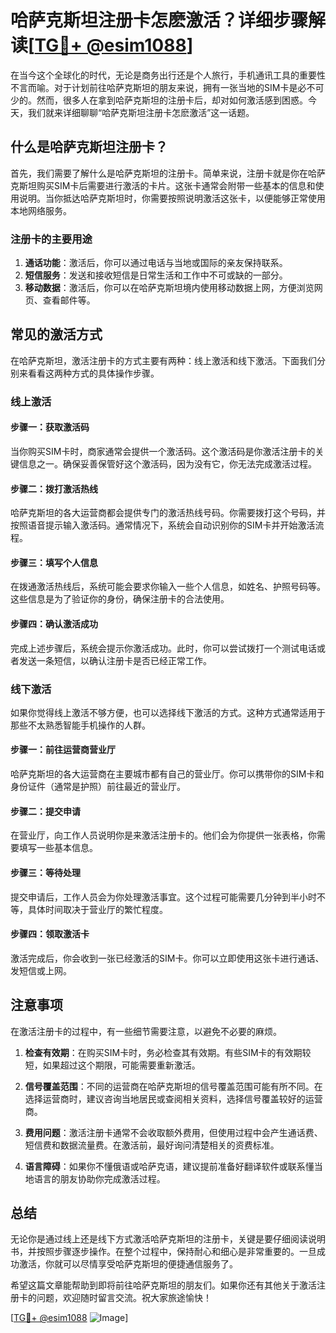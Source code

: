 # 哈萨克斯坦注册卡怎麽激活？详细步骤解读[[TG💪+ @esim1088](https://t.me/s/esim1088)]

在当今这个全球化的时代，无论是商务出行还是个人旅行，手机通讯工具的重要性不言而喻。对于计划前往哈萨克斯坦的朋友来说，拥有一张当地的SIM卡是必不可少的。然而，很多人在拿到哈萨克斯坦的注册卡后，却对如何激活感到困惑。今天，我们就来详细聊聊“哈萨克斯坦注册卡怎麽激活”这一话题。

## 什么是哈萨克斯坦注册卡？

首先，我们需要了解什么是哈萨克斯坦的注册卡。简单来说，注册卡就是你在哈萨克斯坦购买SIM卡后需要进行激活的卡片。这张卡通常会附带一些基本的信息和使用说明。当你抵达哈萨克斯坦时，你需要按照说明激活这张卡，以便能够正常使用本地网络服务。

### 注册卡的主要用途

1. **通话功能**：激活后，你可以通过电话与当地或国际的亲友保持联系。
2. **短信服务**：发送和接收短信是日常生活和工作中不可或缺的一部分。
3. **移动数据**：激活后，你可以在哈萨克斯坦境内使用移动数据上网，方便浏览网页、查看邮件等。

## 常见的激活方式

在哈萨克斯坦，激活注册卡的方式主要有两种：线上激活和线下激活。下面我们分别来看看这两种方式的具体操作步骤。

### 线上激活

#### 步骤一：获取激活码

当你购买SIM卡时，商家通常会提供一个激活码。这个激活码是你激活注册卡的关键信息之一。确保妥善保管好这个激活码，因为没有它，你无法完成激活过程。

#### 步骤二：拨打激活热线

哈萨克斯坦的各大运营商都会提供专门的激活热线号码。你需要拨打这个号码，并按照语音提示输入激活码。通常情况下，系统会自动识别你的SIM卡并开始激活流程。

#### 步骤三：填写个人信息

在拨通激活热线后，系统可能会要求你输入一些个人信息，如姓名、护照号码等。这些信息是为了验证你的身份，确保注册卡的合法使用。

#### 步骤四：确认激活成功

完成上述步骤后，系统会提示你激活成功。此时，你可以尝试拨打一个测试电话或者发送一条短信，以确认注册卡是否已经正常工作。

### 线下激活

如果你觉得线上激活不够方便，也可以选择线下激活的方式。这种方式通常适用于那些不太熟悉智能手机操作的人群。

#### 步骤一：前往运营商营业厅

哈萨克斯坦的各大运营商在主要城市都有自己的营业厅。你可以携带你的SIM卡和身份证件（通常是护照）前往最近的营业厅。

#### 步骤二：提交申请

在营业厅，向工作人员说明你是来激活注册卡的。他们会为你提供一张表格，你需要填写一些基本信息。

#### 步骤三：等待处理

提交申请后，工作人员会为你处理激活事宜。这个过程可能需要几分钟到半小时不等，具体时间取决于营业厅的繁忙程度。

#### 步骤四：领取激活卡

激活完成后，你会收到一张已经激活的SIM卡。你可以立即使用这张卡进行通话、发短信或上网。

## 注意事项

在激活注册卡的过程中，有一些细节需要注意，以避免不必要的麻烦。

1. **检查有效期**：在购买SIM卡时，务必检查其有效期。有些SIM卡的有效期较短，如果超过这个期限，可能需要重新激活。
   
2. **信号覆盖范围**：不同的运营商在哈萨克斯坦的信号覆盖范围可能有所不同。在选择运营商时，建议咨询当地居民或查阅相关资料，选择信号覆盖较好的运营商。

3. **费用问题**：激活注册卡通常不会收取额外费用，但使用过程中会产生通话费、短信费和数据流量费。在激活前，最好询问清楚相关的资费标准。

4. **语言障碍**：如果你不懂俄语或哈萨克语，建议提前准备好翻译软件或联系懂当地语言的朋友协助你完成激活过程。

## 总结

无论你是通过线上还是线下方式激活哈萨克斯坦的注册卡，关键是要仔细阅读说明书，并按照步骤逐步操作。在整个过程中，保持耐心和细心是非常重要的。一旦成功激活，你就可以尽情享受哈萨克斯坦的便捷通信服务了。

希望这篇文章能帮助到即将前往哈萨克斯坦的朋友们。如果你还有其他关于激活注册卡的问题，欢迎随时留言交流。祝大家旅途愉快！

[[TG💪+ @esim1088](https://t.me/s/esim1088) ![Image](https://i.postimg.cc/4NQfJmqS/Snipaste-2025-05-13-00-14-12.png)]